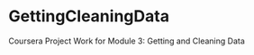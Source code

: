 GettingCleaningData
===================

Coursera Project Work for Module 3: Getting and Cleaning Data
